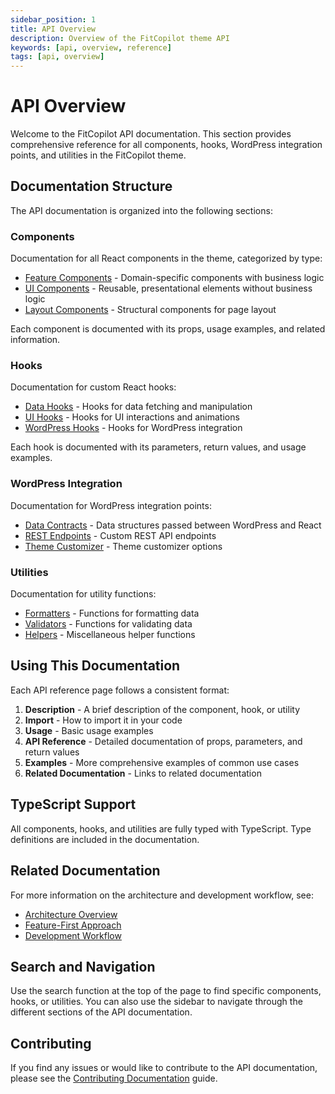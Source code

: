 ```yaml
---
sidebar_position: 1
title: API Overview
description: Overview of the FitCopilot theme API
keywords: [api, overview, reference]
tags: [api, overview]
---
```


# API Overview

Welcome to the FitCopilot API documentation. This section provides comprehensive reference for all components, hooks, WordPress integration points, and utilities in the FitCopilot theme.

## Documentation Structure

The API documentation is organized into the following sections:

### Components

Documentation for all React components in the theme, categorized by type:

- [Feature Components](./components/feature-components.md) - Domain-specific components with business logic
- [UI Components](./components/ui-components.md) - Reusable, presentational elements without business logic
- [Layout Components](./components/layout-components.md) - Structural components for page layout

Each component is documented with its props, usage examples, and related information.

### Hooks

Documentation for custom React hooks:

- [Data Hooks](./hooks/data-hooks.md) - Hooks for data fetching and manipulation
- [UI Hooks](./hooks/ui-hooks.md) - Hooks for UI interactions and animations
- [WordPress Hooks](./hooks/wordpress-hooks.md) - Hooks for WordPress integration

Each hook is documented with its parameters, return values, and usage examples.

### WordPress Integration

Documentation for WordPress integration points:

- [Data Contracts](./wordpress/data-contracts.md) - Data structures passed between WordPress and React
- [REST Endpoints](./wordpress/rest-endpoints.md) - Custom REST API endpoints
- [Theme Customizer](./wordpress/theme-customizer.md) - Theme customizer options

### Utilities

Documentation for utility functions:

- [Formatters](./utils/formatters.md) - Functions for formatting data
- [Validators](./utils/validators.md) - Functions for validating data
- [Helpers](./utils/helpers.md) - Miscellaneous helper functions

## Using This Documentation

Each API reference page follows a consistent format:

1. **Description** - A brief description of the component, hook, or utility
2. **Import** - How to import it in your code
3. **Usage** - Basic usage examples
4. **API Reference** - Detailed documentation of props, parameters, and return values
5. **Examples** - More comprehensive examples of common use cases
6. **Related Documentation** - Links to related documentation

## TypeScript Support

All components, hooks, and utilities are fully typed with TypeScript. Type definitions are included in the documentation.

## Related Documentation

For more information on the architecture and development workflow, see:

- [Architecture Overview](../docs/architecture/overview.md)
- [Feature-First Approach](../docs/architecture/feature-first-approach.md)
- [Development Workflow](../docs/development/workflow.md)

## Search and Navigation

Use the search function at the top of the page to find specific components, hooks, or utilities. You can also use the sidebar to navigate through the different sections of the API documentation.

## Contributing

If you find any issues or would like to contribute to the API documentation, please see the [Contributing Documentation](../docs/contributing/documentation.md) guide. 